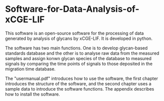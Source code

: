 # Software-for-Data-Analysis-of-xCGE-LIF

This software is an open-source software for the processing of data generated by analysis of glycans by xCGE-LIF. It is developed in python.

The software has two main functions. One is to develop glycan-based standards database and the other is to analyse raw data from the measured samples and assign konwn glycan species of the database to measured signals by comparing the time points of signals to those deposited in the migration time database.

The "usermanual.pdf" introduces how to use the software, the first chapter introduces the structure of the software, and the second chapter uses a sample data to introduce the software functions. The appendix describes how to install the software.
